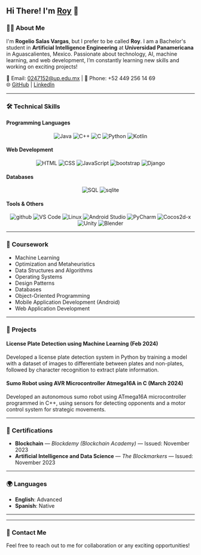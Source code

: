 ## Hi There! I'm [Roy](https://www.linkedin.com/in/rogelio-salas-vargas-565587304/) 👋

### 👨‍💻 About Me
I'm **Rogelio Salas Vargas**, but I prefer to be called **Roy**. I am a Bachelor's student in **Artificial Intelligence Engineering** at **Universidad Panamericana** in Aguascalientes, Mexico. Passionate about technology, AI, machine learning, and web development, I’m constantly learning new skills and working on exciting projects!

📧 Email: 0247152@up.edu.mx | 📱 Phone: +52 449 256 14 69  
🌐 [GitHub](https://github.com/ROYSAVAR) | [LinkedIn](https://www.linkedin.com/in/rogelio-salas-vargas-565587304/)

---

### 🛠️ **Technical Skills**
#### **Programming Languages**  
<p align="center">
  <img src="https://skillicons.dev/icons?i=java" alt="Java" />
  <img src="https://skillicons.dev/icons?i=cpp" alt="C++" />
  <img src="https://skillicons.dev/icons?i=c" alt="C" />
  <img src="https://skillicons.dev/icons?i=python" alt="Python" />
  <img src="https://skillicons.dev/icons?i=kotlin" alt="Kotlin" />
</p>

#### **Web Development**  
<p align="center">
  <img src="https://skillicons.dev/icons?i=html" alt="HTML" />
  <img src="https://skillicons.dev/icons?i=css" alt="CSS" />
  <img src="https://skillicons.dev/icons?i=js" alt="JavaScript" />
  <img src="https://skillicons.dev/icons?i=bootstrap" alt="bootstrap" />
  <img src="https://skillicons.dev/icons?i=django" alt="Django" />
</p>

#### **Databases**  
<p align="center">
  <img src="https://skillicons.dev/icons?i=mysql" alt="SQL" />
  <img src="https://skillicons.dev/icons?i=sqlite" alt="sqlite" />
</p>

#### **Tools & Others**  
<p align="center">
  <img src="https://skillicons.dev/icons?i=github" alt="github" />
  <img src="https://skillicons.dev/icons?i=vscode" alt="VS Code" />
  <img src="https://skillicons.dev/icons?i=linux" alt="Linux" />
  <img src="https://skillicons.dev/icons?i=androidstudio" alt="Android Studio" />
  <img src="https://skillicons.dev/icons?i=pycharm" alt="PyCharm" />
  <img src="https://skillicons.dev/icons?i=cocos" alt="Cocos2d-x" />
  <img src="https://skillicons.dev/icons?i=unity" alt="Unity" />
  <img src="https://skillicons.dev/icons?i=blender" alt="Blender" />
</p>

---

### 🌱 **Coursework**
- Machine Learning  
- Optimization and Metaheuristics  
- Data Structures and Algorithms  
- Operating Systems  
- Design Patterns  
- Databases  
- Object-Oriented Programming  
- Mobile Application Development (Android)  
- Web Application Development

---

### 💼 **Projects**
#### **License Plate Detection using Machine Learning (Feb 2024)**  
Developed a license plate detection system in Python by training a model with a dataset of images to differentiate between plates and non-plates, followed by character recognition to extract plate information.

#### **Sumo Robot using AVR Microcontroller Atmega16A in C (March 2024)**  
Developed an autonomous sumo robot using ATmega16A microcontroller programmed in C++, using sensors for detecting opponents and a motor control system for strategic movements.


---

### 📜 **Certifications**
- **Blockchain** — *Blockdemy (Blockchain Academy)* — Issued: November 2023  
- **Artificial Intelligence and Data Science** — *The Blockmarkers* — Issued: November 2023  

---

### 🌍 **Languages**
- **English**: Advanced  
- **Spanish**: Native  

---
<!--
### 📊 **GitHub Stats**
![Roy's GitHub stats](https://github-readme-stats.vercel.app/api?username=ROYSAVAR&show_icons=true&theme=radical)
-->
---

### 🚀 **Contact Me**
Feel free to reach out to me for collaboration or any exciting opportunities!
